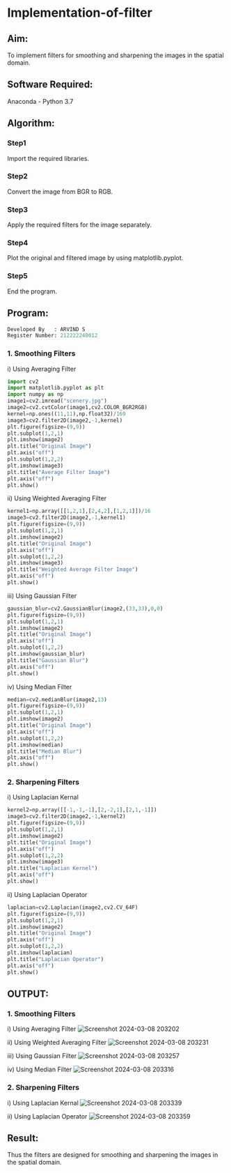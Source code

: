 # Implementation-of-filter
## Aim:
To implement filters for smoothing and sharpening the images in the spatial domain.

## Software Required:
Anaconda - Python 3.7

## Algorithm:
### Step1
Import the required libraries.

### Step2
Convert the image from BGR to RGB.

### Step3
Apply the required filters for the image separately.

### Step4
Plot the original and filtered image by using matplotlib.pyplot.

### Step5
End the program.

## Program:
```python
Developed By   : ARVIND S
Register Number: 212222240012
```

### 1. Smoothing Filters

i) Using Averaging Filter
```Python
import cv2
import matplotlib.pyplot as plt
import numpy as np
image1=cv2.imread("scenery.jpg")
image2=cv2.cvtColor(image1,cv2.COLOR_BGR2RGB)
kernel=np.ones((11,11),np.float32)/169
image3=cv2.filter2D(image2,-1,kernel)
plt.figure(figsize=(9,9))
plt.subplot(1,2,1)
plt.imshow(image2)
plt.title("Original Image")
plt.axis("off")
plt.subplot(1,2,2)
plt.imshow(image3)
plt.title("Average Filter Image")
plt.axis("off")
plt.show()
```
ii) Using Weighted Averaging Filter
```Python
kernel1=np.array([[1,2,1],[2,4,2],[1,2,1]])/16
image3=cv2.filter2D(image2,-1,kernel1)
plt.figure(figsize=(9,9))
plt.subplot(1,2,1)
plt.imshow(image2)
plt.title("Original Image")
plt.axis("off")
plt.subplot(1,2,2)
plt.imshow(image3)
plt.title("Weighted Average Filter Image")
plt.axis("off")
plt.show()
```
iii) Using Gaussian Filter
```Python
gaussian_blur=cv2.GaussianBlur(image2,(33,33),0,0)
plt.figure(figsize=(9,9))
plt.subplot(1,2,1)
plt.imshow(image2)
plt.title("Original Image")
plt.axis("off")
plt.subplot(1,2,2)
plt.imshow(gaussian_blur)
plt.title("Gaussian Blur")
plt.axis("off")
plt.show()
```

iv) Using Median Filter
```Python
median=cv2.medianBlur(image2,13)
plt.figure(figsize=(9,9))
plt.subplot(1,2,1)
plt.imshow(image2)
plt.title("Original Image")
plt.axis("off")
plt.subplot(1,2,2)
plt.imshow(median)
plt.title("Median Blur")
plt.axis("off")
plt.show()
```

### 2. Sharpening Filters
i) Using Laplacian Kernal
```Python
kernel2=np.array([[-1,-1,-1],[2,-2,1],[2,1,-1]])
image3=cv2.filter2D(image2,-1,kernel2)
plt.figure(figsize=(9,9))
plt.subplot(1,2,1)
plt.imshow(image2)
plt.title("Original Image")
plt.axis("off")
plt.subplot(1,2,2)
plt.imshow(image3)
plt.title("Laplacian Kernel")
plt.axis("off")
plt.show()
```
ii) Using Laplacian Operator
```Python
laplacian=cv2.Laplacian(image2,cv2.CV_64F)
plt.figure(figsize=(9,9))
plt.subplot(1,2,1)
plt.imshow(image2)
plt.title("Original Image")
plt.axis("off")
plt.subplot(1,2,2)
plt.imshow(laplacian)
plt.title("Laplacian Operator")
plt.axis("off")
plt.show()
```

## OUTPUT:
### 1. Smoothing Filters

i) Using Averaging Filter
![Screenshot 2024-03-08 203202](https://github.com/S-ARVIND01/Implementation-of-filter/assets/118707337/6d52b32d-63df-4d02-93e2-f5630168d3c1)

ii) Using Weighted Averaging Filter
![Screenshot 2024-03-08 203231](https://github.com/S-ARVIND01/Implementation-of-filter/assets/118707337/fa967394-682a-4220-813a-3d7e73c55548)

iii) Using Gaussian Filter
![Screenshot 2024-03-08 203257](https://github.com/S-ARVIND01/Implementation-of-filter/assets/118707337/becee9b3-458b-4f4f-a2be-b31f8c00088b)

iv) Using Median Filter
![Screenshot 2024-03-08 203316](https://github.com/S-ARVIND01/Implementation-of-filter/assets/118707337/720a8f30-3b9d-4248-a329-7191e00f83e2)

### 2. Sharpening Filters

i) Using Laplacian Kernal
![Screenshot 2024-03-08 203339](https://github.com/S-ARVIND01/Implementation-of-filter/assets/118707337/5e5e9e35-dd23-4c6b-918e-5f8c6a3755c0)

ii) Using Laplacian Operator
![Screenshot 2024-03-08 203359](https://github.com/S-ARVIND01/Implementation-of-filter/assets/118707337/f1a9abfa-a250-4cd2-8fd4-b56223c1aece)

## Result:
Thus the filters are designed for smoothing and sharpening the images in the spatial domain.
